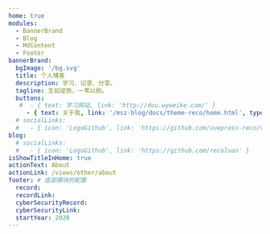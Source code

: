 ```yaml
---
home: true
modules:
  - BannerBrand
  - Blog
  - MdContent
  - Footer
bannerBrand:
  bgImage: '/bg.svg'
  title: 个人博客
  description: 学习、记录、分享。
  tagline: 生如逆旅，一苇以航。
  buttons:
   #  - { text: 学习网站, link: 'http://dou.wyweike.com/' }
     - { text: 关于我, link: '/msz-blog/docs/theme-reco/home.html', type: 'buttongroup' }
  # socialLinks:
  #   - { icon: 'LogoGithub', link: 'https://github.com/vuepress-reco/vuepress-theme-reco' }
blog:
  # socialLinks:
  #   - { icon: 'LogoGithub', link: 'https://github.com/recoluan' }
isShowTitleInHome: true
actionText: About
actionLink: /views/other/about
footer: # 底部模块的配置
  record:  
  recordLink:  
  cyberSecurityRecord:  
  cyberSecurityLink:  
  startYear: 2020
---
```

